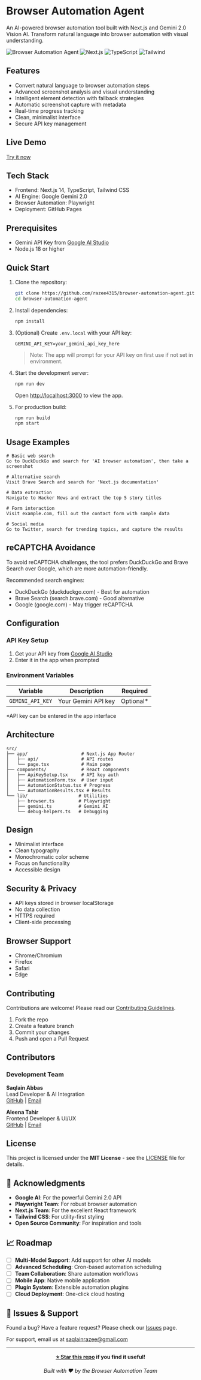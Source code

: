 # Browser Automation Agent

An AI-powered browser automation tool built with Next.js and Gemini 2.0 Vision AI. Transform natural language into browser automation with visual understanding.

![Browser Automation Agent](https://img.shields.io/badge/AI-Gemini%202.0-black?style=flat-square) ![Next.js](https://img.shields.io/badge/Next.js-14-black?style=flat-square) ![TypeScript](https://img.shields.io/badge/TypeScript-5-black?style=flat-square) ![Tailwind](https://img.shields.io/badge/Tailwind-3-black?style=flat-square)

## Features

- Convert natural language to browser automation steps
- Advanced screenshot analysis and visual understanding
- Intelligent element detection with fallback strategies
- Automatic screenshot capture with metadata
- Real-time progress tracking
- Clean, minimalist interface
- Secure API key management

## Live Demo

[Try it now](https://razee4315.github.io/browser-automation-agent)

## Tech Stack

- Frontend: Next.js 14, TypeScript, Tailwind CSS
- AI Engine: Google Gemini 2.0
- Browser Automation: Playwright
- Deployment: GitHub Pages

## Prerequisites

- Gemini API Key from [Google AI Studio](https://aistudio.google.com/app/apikey)
- Node.js 18 or higher

## Quick Start

1. Clone the repository:
   ```bash
   git clone https://github.com/razee4315/browser-automation-agent.git
   cd browser-automation-agent
   ```

2. Install dependencies:
   ```bash
   npm install
   ```

3. (Optional) Create `.env.local` with your API key:
   ```env
   GEMINI_API_KEY=your_gemini_api_key_here
   ```
   > Note: The app will prompt for your API key on first use if not set in environment.

4. Start the development server:
   ```bash
   npm run dev
   ```
   Open [http://localhost:3000](http://localhost:3000) to view the app.

5. For production build:
   ```bash
   npm run build
   npm start
   ```

## Usage Examples

```
# Basic web search
Go to DuckDuckGo and search for 'AI browser automation', then take a screenshot

# Alternative search
Visit Brave Search and search for 'Next.js documentation'

# Data extraction
Navigate to Hacker News and extract the top 5 story titles

# Form interaction
Visit example.com, fill out the contact form with sample data

# Social media
Go to Twitter, search for trending topics, and capture the results
```

## reCAPTCHA Avoidance

To avoid reCAPTCHA challenges, the tool prefers DuckDuckGo and Brave Search over Google, which are more automation-friendly.

Recommended search engines:
- DuckDuckGo (duckduckgo.com) - Best for automation
- Brave Search (search.brave.com) - Good alternative
- Google (google.com) - May trigger reCAPTCHA

## Configuration

### API Key Setup

1. Get your API key from [Google AI Studio](https://aistudio.google.com/app/apikey)
2. Enter it in the app when prompted

### Environment Variables

| Variable | Description | Required |
|----------|-------------|----------|
| `GEMINI_API_KEY` | Your Gemini API key | Optional* |

*API key can be entered in the app interface

## Architecture

```
src/
├── app/                    # Next.js App Router
│   ├── api/                # API routes
│   └── page.tsx            # Main page
├── components/             # React components
│   ├── ApiKeySetup.tsx     # API key auth
│   ├── AutomationForm.tsx  # User input
│   ├── AutomationStatus.tsx # Progress
│   └── AutomationResults.tsx # Results
└── lib/                   # Utilities
    ├── browser.ts         # Playwright
    ├── gemini.ts          # Gemini AI
    └── debug-helpers.ts   # Debugging
```

## Design

- Minimalist interface
- Clean typography
- Monochromatic color scheme
- Focus on functionality
- Accessible design

## Security & Privacy

- API keys stored in browser localStorage
- No data collection
- HTTPS required
- Client-side processing

## Browser Support

- Chrome/Chromium
- Firefox
- Safari
- Edge

## Contributing

Contributions are welcome! Please read our [Contributing Guidelines](CONTRIBUTING.md).

1. Fork the repo
2. Create a feature branch
3. Commit your changes
4. Push and open a Pull Request

## Contributors

### Development Team

**Saqlain Abbas**  
Lead Developer & AI Integration  
[GitHub](https://github.com/razee4315) | [Email](mailto:saqlainrazee@gmail.com)

**Aleena Tahir**  
Frontend Developer & UI/UX  
[GitHub](https://github.com/AleenaTahir1) | [Email](mailto:aleenatahirf23@nutech.edu.pk)

## License

This project is licensed under the **MIT License** - see the [LICENSE](LICENSE) file for details.

## 🙏 Acknowledgments

- **Google AI**: For the powerful Gemini 2.0 API
- **Playwright Team**: For robust browser automation
- **Next.js Team**: For the excellent React framework
- **Tailwind CSS**: For utility-first styling
- **Open Source Community**: For inspiration and tools

## 📈 Roadmap

- [ ] **Multi-Model Support**: Add support for other AI models
- [ ] **Advanced Scheduling**: Cron-based automation scheduling  
- [ ] **Team Collaboration**: Share automation workflows
- [ ] **Mobile App**: Native mobile application
- [ ] **Plugin System**: Extensible automation plugins
- [ ] **Cloud Deployment**: One-click cloud hosting

## 🐛 Issues & Support

Found a bug? Have a feature request? Please check our [Issues](https://github.com/razee4315/browser-automation-agent/issues) page.

For support, email us at [saqlainrazee@gmail.com](mailto:saqlainrazee@gmail.com)

---

<div align="center">

**[⭐ Star this repo](https://github.com/razee4315/browser-automation-agent) if you find it useful!**

*Built with ❤️ by the Browser Automation Team*

</div>

